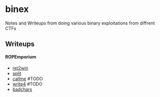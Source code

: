 # binex
Notes and Writeups from doing various binary exploitations from diffrent CTFs

## Writeups

#### ROPEmporium
- [ret2win](ROPemporium/0-ret2win)
- [split](ROPemporium/1-split)
- [callme](ROPemporium/2-callme) #TODO
- [write4](ROPemporium/3-write4) #TODO
- [badchars](ROPemporium/4-badchars)
